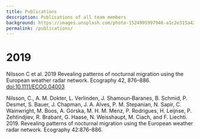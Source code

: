 ```yaml
---
title: Publications
description: Publications of all team members
background: https://images.unsplash.com/photo-1524995997946-a1c2e315a42f?ixlib=rb-1.2.1&ixid=eyJhcHBfaWQiOjEyMDd9&auto=format&fit=crop&w=1000
permalink: /publications/
---
```


# 2019

Nilsson C et al. 2019 Revealing patterns of nocturnal migration using the European weather radar network. Ecography 42, 876–886. <doi:10.1111/ECOG.04003>

Nilsson, C., A. M. Dokter, L. Verlinden, J. Shamoun‐Baranes, B. Schmid, P. Desmet, S. Bauer, J. Chapman, J. A. Alves, P. M. Stepanian, N. Sapir, C. Wainwright, M. Boos, A. Górska, M. H. M. Menz, P. Rodrigues, H. Leijnse, P. Zehtindjiev, R. Brabant, G. Haase, N. Weisshaupt, M. Ciach, and F. Liechti. 2019. Revealing patterns of nocturnal migration using the European weather radar network. Ecography 42:876–886.

